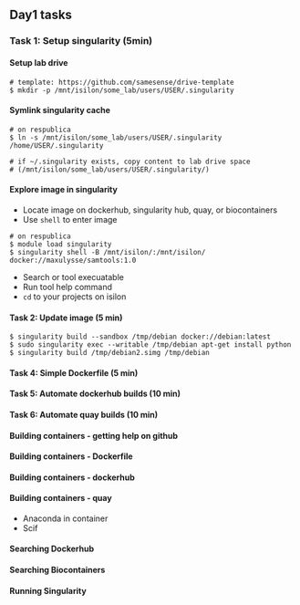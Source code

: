 ## Day1 tasks

### Task 1: Setup singularity (5min)

#### Setup lab drive
```
# template: https://github.com/samesense/drive-template
$ mkdir -p /mnt/isilon/some_lab/users/USER/.singularity
```
#### Symlink singularity cache
```
# on respublica
$ ln -s /mnt/isilon/some_lab/users/USER/.singularity /home/USER/.singularity

# if ~/.singularity exists, copy content to lab drive space 
# (/mnt/isilon/some_lab/users/USER/.singularity/)
```

#### Explore image in singularity
* Locate image on dockerhub, singularity hub, quay, or biocontainers
* Use `shell` to enter image
```
# on respublica
$ module load singularity 
$ singularity shell -B /mnt/isilon/:/mnt/isilon/ docker://maxulysse/samtools:1.0
```
    
* Search or tool execuatable
* Run tool help command
* `cd` to your projects on isilon

#### Task 2: Update image (5 min)
```
$ singularity build --sandbox /tmp/debian docker://debian:latest
$ sudo singularity exec --writable /tmp/debian apt-get install python
$ singularity build /tmp/debian2.simg /tmp/debian
```

#### Task 4: Simple Dockerfile (5 min)

#### Task 5: Automate dockerhub builds (10 min)

#### Task 6: Automate quay builds (10 min)

#### Building containers - getting help on github

#### Building containers - Dockerfile

#### Building containers - dockerhub

#### Building containers - quay

* Anaconda in container
* Scif

#### Searching Dockerhub

#### Searching Biocontainers

#### Running Singularity
